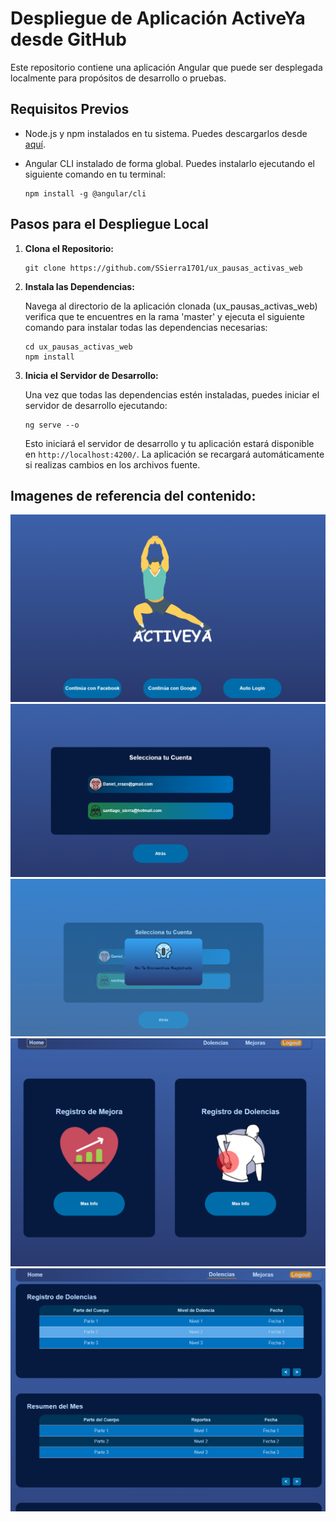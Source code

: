 # Despliegue de Aplicación ActiveYa desde GitHub

Este repositorio contiene una aplicación Angular que puede ser desplegada localmente para propósitos de desarrollo o pruebas.

## Requisitos Previos

- Node.js y npm instalados en tu sistema. Puedes descargarlos desde [aquí](https://nodejs.org/).
- Angular CLI instalado de forma global. Puedes instalarlo ejecutando el siguiente comando en tu terminal:

  ```
  npm install -g @angular/cli
  ```

## Pasos para el Despliegue Local

1. **Clona el Repositorio:**
   
   ```
   git clone https://github.com/SSierra1701/ux_pausas_activas_web
   ```

2. **Instala las Dependencias:**

   Navega al directorio de la aplicación clonada (ux_pausas_activas_web) verifica que te encuentres en la rama 'master' y ejecuta el siguiente comando para instalar todas las dependencias necesarias:

   ```
   cd ux_pausas_activas_web
   npm install
   ```

3. **Inicia el Servidor de Desarrollo:**

   Una vez que todas las dependencias estén instaladas, puedes iniciar el servidor de desarrollo ejecutando:

   ```
   ng serve --o
   ```

   Esto iniciará el servidor de desarrollo y tu aplicación estará disponible en `http://localhost:4200/`. La aplicación se recargará automáticamente si realizas cambios en los archivos fuente.

## Imagenes de referencia del contenido:
![ACTIVEYA](image.png)
![AUTH](image-3.png)
![USRNOTFOUND](image-4.png)
![HOME](image-1.png)
![DOLENCIAS](image-2.png)